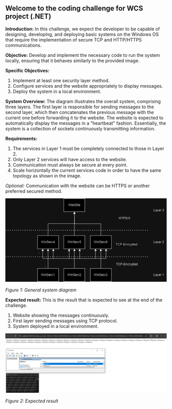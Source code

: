 ## Welcome to the coding challenge for WCS project (.NET)
**Introduction:**
In this challenge, we expect the developer to be capable of designing, developing, and deploying basic systems on the Windows OS that require the implementation of secure TCP and HTTP/HTTPS communications.

**Objective:**
Develop and implement the necessary code to run the system locally, ensuring that it behaves similarly to the provided image.

**Specific Objectives:**
1. Implement at least one security layer method.
2. Configure services and the website appropriately to display messages.
3. Deploy the system in a local environment.

**System Overview:**
The diagram illustrates the overall system, comprising three layers. The first layer is responsible for sending messages to the second layer, which then concatenates the previous message with the current one before forwarding it to the website. The website is expected to automatically display the messages in a "heartbeat" fashion. Essentially, the system is a collection of sockets continuously transmitting information.

**Requirements:**
1. The services in Layer 1 must be completely connected to those in Layer 2.
2. Only Layer 2 services will have access to the website.
3. Communication must always be secure at every point.
4. Scale horizontally the current services code in order to have the same topology as shown in the image.

*Optional:* Communication with the website can be HTTPS or another preferred secured method.

![Diagram](diagram.png)

*Figure 1: General system diagram*


**Expected result:**
This is the result that is expected to see at the end of the challenge.
1. Website showing the messages continuously.
2. First layer sending messages using TCP protocol.
3. System deployed in a local environment. 

![Result](expectedResult.png)

*Figure 2: Expected result*